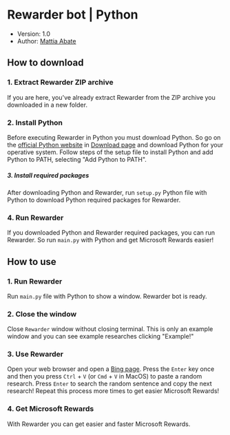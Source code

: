 # Rewarder bot | Python

- Version: 1.0
- Author: [Mattia Abate](https://github.com/MattiaAbate)

## How to download

### 1. Extract Rewarder ZIP archive
If you are here, you've already extract Rewarder from the ZIP archive you downloaded in a new folder.

### 2. Install Python
Before executing Rewarder in Python you must download Python. So go on the [official Python website](https://www.python.org/) in [Download page](https://www.python.org/downloads/) and download Python for your operative system. Follow steps of the setup file to install Python and add Python to PATH, selecting "Add Python to PATH".

##### 3. Install required packages
After downloading Python and Rewarder, run `setup.py` Python file with Python to download Python required packages for Rewarder.

### 4. Run Rewarder
If you downloaded Python and Rewarder required packages, you can run Rewarder. So run `main.py` with Python and get Microsoft Rewards easier!

## How to use

### 1. Run Rewarder
Run `main.py` file with Python to show a window. Rewarder bot is ready.

### 2. Close the window
Close `Rewarder` window without closing terminal. This is only an example window and you can see example researches clicking "Example!"

### 3. Use Rewarder
Open your web browser and open a [Bing page](https://www.bing.com/). Press the `Enter` key once and then you press `Ctrl` + `V` (or `Cmd` + `V` in MacOS) to paste a random research. Press `Enter` to search the random sentence and copy the next research! Repeat this process more times to get easier Microsoft Rewards!

### 4. Get Microsoft Rewards
With Rewarder you can get easier and faster Microsoft Rewards.